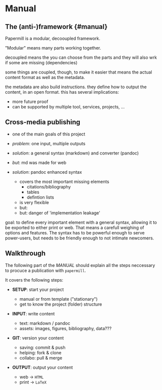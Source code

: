 # Manual

## The (anti-)framework    {#manual}

Papermill is a modular, decooupled framework.

"Modular" means many parts working together.

decoupled means the you can choose from the parts
and they will also wrk if some are missing (dependencies)

some things are coupled, though, to make it easier
that means the actual content format
as well as the metadata.

the metadata are also build instructions. they define how to output
the content, in an open format.
this has several implications:
- more future proof
- can be supported by multiple tool, services, projects, …


## Cross-media publishing

- one of the main goals of this project

- *problem*: one input, multiple outputs
- *solution*: a general syntax (markdown) and converter (pandoc)

- *but*: md was made for web
- *solution*: pandoc enhanced syntax
    - covers the most important missing elements
      - citations/bibliography
      - tables
      - defintion lists
    - is very flexible
    - but: 
    - but: danger of 'implementation leakage'


goal: to define every important element with a general syntax, allowing it to be exported to either print or web.
That means a carefull weighing of options and features. The syntax has to be powerful enough to serve power-users, but needs to be friendly enough to not intimate newcomers.
    

## Walkthrough

The following part of the *MANUAL* should explain all the steps neccessary to procuce 
a publication with `papermill`.

It covers the following steps:

-  **SETUP**: start your project

    * manual or from template ("stationary")
    * get to know the project (folder) structure  


-  **INPUT**: write content

    * text: markdown / pandoc
    * assets: images, figures, bibliography, data???


-  **GIT**: version your content

    * saving: commit & push
    * helping: fork & clone
    * collabo: pull & merge


-  **OUTPUT**: output your content

    * web -> `HTML`
    * print -> `LaTeX`